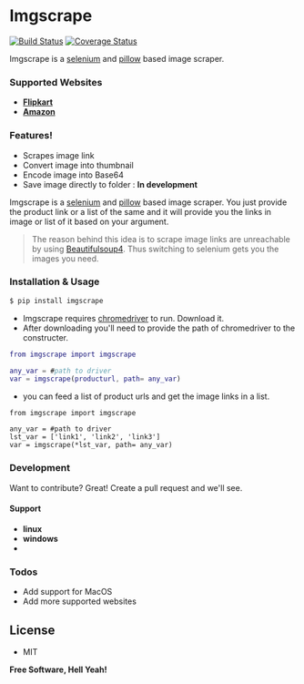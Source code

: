 # Imgscrape

[![Build Status](https://travis-ci.org/joemccann/dillinger.svg?branch=master)](https://travis-ci.org/joemccann/dillinger)  [![Coverage Status](https://coveralls.io/repos/github/ans2human/imgscrape/badge.svg?branch=master)](https://coveralls.io/github/ans2human/imgscrape?branch=master)
    
Imgscrape is a [selenium](https://www.seleniumhq.org/) and [pillow](https://pypi.org/project/Pillow/) based image scraper.

 ### Supported Websites
  - **[Flipkart](https://www.flipkart.com/)**
  - **[Amazon](https://www.Amazon.in/)**

### Features!

  - Scrapes  image link
  - Convert image into thumbnail
  - Encode image into Base64 
  - Save image directly to folder  :  **In development**


Imgscrape is a [selenium](https://www.seleniumhq.org/) and [pillow](https://pypi.org/project/Pillow/) based image scraper. You just provide the product link or a list of the same and it will provide you the links in image or list of it based on your argument.


>The reason behind this idea is to scrape image links are unreachable by using [Beautifulsoup4](https://www.crummy.com/software/BeautifulSoup/bs4/doc/). Thus switching to selenium gets you the images you need.

### Installation & Usage

```sh
$ pip install imgscrape
```
- Imgscrape requires [chromedriver](http://chromedriver.chromium.org/downloads) to run. Download it.
- After downloading you'll need to provide the path of chromedriver to the constructer.

```e.g
from imgscrape import imgscrape

any_var = #path to driver      
var = imgscrape(producturl, path= any_var)
```
- you can feed a list of product urls and get the image links in a list.
```
from imgscrape import imgscrape

any_var = #path to driver
lst_var = ['link1', 'link2', 'link3']
var = imgscrape(*lst_var, path= any_var)
```


### Development

Want to contribute? Great!
Create a pull request and we'll see.

#### Support
- **linux**
- **windows**
- 
### Todos

 - Add support for MacOS
 - Add more supported websites

License
----

- MIT


**Free Software, Hell Yeah!**

[//]: # (These are reference links used in the body of this note and get stripped out when the markdown processor does its job. There is no need to format nicely because it shouldn't be seen. Thanks SO - http://stackoverflow.com/questions/4823468/store-comments-in-markdown-syntax)


